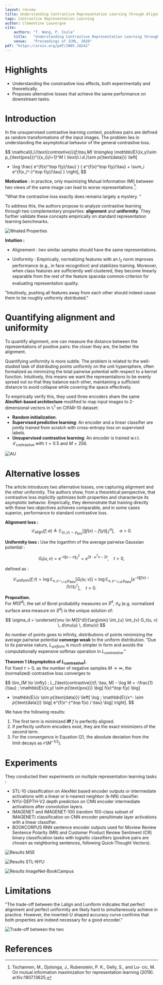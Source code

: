 ```yaml
---
layout: review
title: Understanding Contrastive Representation Learning through Alignment and Uniformity on the Hypersphere
tags: Contrastive Representation Learning
author: Clémentine Lauvergne
cite:
    authors: "T. Wang, P. Isola"
    title:   "Understanding Contrastive Representation Learning through Alignment and Uniformity on the Hypersphere"
    venue:   "Proceedings of ICML, 2020"
pdf: "https://arxiv.org/pdf/2005.10242"
---
```


# Highlights

- Understanding the constrastive loss effects, both experimentally and theoretically.
- Proposes alternative losses that achieve the same performance on downstream tasks.

# Introduction

In the unsupervised contrastive learning context, positives pairs are defined as random transformations of the input images. The problem lies in understanding the asymptotical behavior of the general contrastive loss.

$$
\mathcal{L}_{\text{contrastive}}(f;\tau,M) \triangleq
\mathbb{E}_{(x,y)\sim p_{\text{pos}}}^{\{x_i\}_{i=1}^M \ \text{i.i.d.}\sim p_{\text{data}}}
\left[
  - \log
  \frac{ e^{f(x)^\top f(y)/\tau} }
       { e^{f(x)^\top f(y)/\tau} + \sum_i e^{f(x_i^-)^\top f(y)/\tau} }
\right],
$$


**Motivation** : in practice, only maximizing Mutual Information (MI) between two views of the same image can lead to worse representations [^1].

"What the contrastive loss exactly does remains largely a mystery. "

To address this, the authors propose to analyze contrastive learning through two complementary properties: **alignment** and **uniformity**. They further validate these concepts empirically on standard representation learning benchmarks.

![Wnated Properties](/collections/images/understanding-contrastive/properties.jpg)

**Intuition :**

- Alignement : two similar samples should have the same representations.

- Uniformity : Empirically, normalizing features with an $l_2$ norm improves performance (e.g., in face recognition) and stabilizes training. Moreover, when class features are sufficiently well clustered, they become linearly separable from the rest of the feature spaceâa common criterion for evaluating representation quality.

"Intuitively, pushing all features away from each other should indeed cause them to be roughly uniformly distributed."

# Quantifying alignment and uniformity

To quantify alignment, one can measure the distance between the representations of positive pairs: the closer they are, the better the alignment.

Quantifying uniformity is more subtle. The problem is related to the well-studied task of distributing points uniformly on the unit hypersphere, often formalized as minimizing the total pairwise potential with respect to a kernel function. Intuitively, this means we want the representations to be evenly spread out so that they balance each other, maintaining a sufficient distance to avoid collapse while covering the space effectively.


To empirically verify this, they used three encoders share the same **AlexNet-based architecture** modified to map input images to 2-dimensional vectors in $\mathbb{S}^1$ on CIFAR-10 dataset:

- **Random initialization**.  
- **Supervised predictive learning**: An encoder and a linear classifier are jointly trained from scratch with cross-entropy loss on supervised labels.  
- **Unsupervised contrastive learning**: An encoder is trained w.r.t. $\mathcal{L}_{\text{contrastive}}$ with $\tau = 0.5$ and $M = 256$.  


![AU](/collections/images/understanding-contrastive/results1.jpg)

# Alternative losses

The article introduces two alternative losses, one capturing alignment and the other uniformity. The authors show, from a theoretical perspective, that contrastive loss implicitly optimizes both properties and characterize its asymptotic behavior. Empirically, they demonstrate that training directly with these two objectives achieves comparable, and in some cases superior, performance to standard contrastive loss.


**Alignment loss :**
$$
\mathcal{L}_{\text{align}}(f;\alpha) \triangleq
\mathbb{E}_{(x,y)\sim p_{\text{pos}}}
\left[ \| f(x) - f(y) \|_2^{\alpha} \right],
\quad \alpha > 0.
$$


**Uniformity loss :**  Use the logarithm of the average pairwise Gaussian potential :

$$
G_t(u, v) = e^{-t \|u-v\|^2_2} = e^{2t \cdot u^T v - 2t}, \quad t > 0,
$$

defined as :

$$
\mathcal{L}_{\text{uniform}}(f; t) = \log \mathbb{E}_{x, y \sim_{\text{i.i.d.}} p_{\text{data}}} \big[ G_t(u, v) \big]
= \log \mathbb{E}_{x, y \sim_{\text{i.i.d.}} p_{\text{data}}} \big[ e^{-t \| f(x) - f(y) \|_2^2} \big], \quad t > 0.
$$


**Proposition.**  
For $M(S^d)$, the set of Borel probability measures on $S^d$, $\sigma_d$ (e.g. normalized surface area measure on $S^d$) is the unique solution of:

$$
\sigma_d = \underset{\mu \in M(S^d)}{\arg\min} \int_{u} \int_{v} G_t(u, v) \, d\mu(u) \, d\mu(v)
$$


As number of points goes to infinity, distributions of points minimizing the average pairwise potential **converge weak** to the uniform distribution. "Due to its pairwise nature, $L_{uniform}$ is much simpler in form and avoids the computationally expensive softmax operation in $L_{contrastive}$."

**Theorem 1 (Asymptotics of $L_{\text{contrastive}}$).**  
For fixed $\tau > 0$, as the number of negative samples $M \to \infty$, the (normalized) contrastive loss converges to  

$$
\lim_{M \to \infty} \; L_{\text{contrastive}}(f; \tau, M) - \log M
= -\frac{1}{\tau} \; \mathbb{E}_{(x,y) \sim p_{\text{pos}}} \big[ f(x)^\top f(y) \big]
+ \mathbb{E}_{x \sim p_{\text{data}}} \left[
    \log \; \mathbb{E}_{x^- \sim p_{\text{data}}}
    \big[ e^{f(x^-)^\top f(x) / \tau} \big]
\right].
$$

We have the following results:

1. The first term is minimized **iff** $f$ is perfectly aligned.  
2. If perfectly uniform encoders exist, they are the exact minimizers of the second term.  
3. For the convergence in Equation (2), the absolute deviation from the limit decays as $\mathcal{O}(M^{-1/2})$.



# Experiments


They conducted their experiments on multiple representation learning tasks :

- STL-10 classification on AlexNet based encoder outputs or intermediate activations with a linear or k-nearest neighbor (k-NN) classifier.
- NYU-DEPTH-V2 depth prediction on CNN encoder intermediate activations after convolution layers.
- IMAGENET and IMAGENET-100 (random 100-class subset of IMAGENET) classification on CNN encoder penultimate layer activations with a linear classifier.
- BOOKCORPUS RNN sentence encoder outputs used for Moview Review Sentence Polarity (MR) and Customer Product Review Sentiment (CR) binary classification tasks with logisitic classifiers (positive pairs are
chosen as neighboring sentences, following Quick-Thought Vectors).

![Results MSE](/collections/images/understanding-contrastive/results2.jpg)

![Results STL-NYU](/collections/images/understanding-contrastive/results3.jpg)

![Results ImageNet-BookCampus](/collections/images/understanding-contrastive/results4.jpg)

# Limitations

"The trade-off between the Lalign and Luniform indicates that perfect alignment and perfect uniformity are likely hard to simultaneously achieve in practice. However, the inverted-U shaped accuracy curve confirms that both properties are indeed necessary for a good encoder."

![Trade-off between the two](/collections/images/understanding-contrastive/results5.jpg)

# References

[^1]: Tschannen, M., Djolonga, J., Rubenstein, P. K., Gelly, S., and Lu-
cic, M. On mutual information maximization for representation
learning (2019). arXiv:1907.13625.